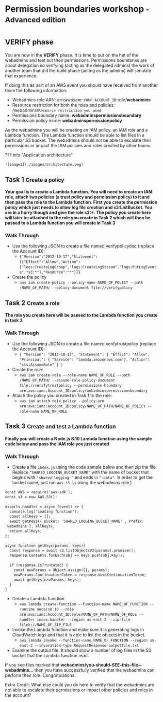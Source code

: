 # Permission boundaries workshop <small>- Advanced edition</small>
# <small>VERIFY phase</small>

You are now in the **VERIFY** phase. It is time to put on the hat of the webadmins and test out their permissions. Permissions boundaries are about delegation so verifying (acting as the delegated admins) the work of another team that did the build phase (acting as the admins) will simulate that experience.

If doing this as part of an AWS event you should have received from another team the following information:

* Webadmins role ARN:	arn:aws:iam::`YOUR_ACCOUNT_ID`:role/**webadmins**
* Resource restriction for both the roles and policies: /webadmins/`Resource restriction you used`
* Permissions boundary name: **webadminspermissionsboundary**
* Permission policy name: **webadminspermissionpolicy**

As the webadmins you will be creating an IAM policy, an IAM role and a Lambda function. The Lambda function should be able to list files in a particular S3 bucket. The webadmins should not be able to escalate their permissions or impact the IAM policies and roles created by other teams.

??? info "Application architecture"
	
	![image1](./images/architecture.png)

## Task 1 <small>Create a policy</small>
	
#### Your goal is to create a Lambda function. You will need to create an IAM role, attach two policies (a trust policy and permission policy) to it and then pass the role to the Lambda function. First you create the permission policy which just needs to allow log file creation and s3:ListBucket. You are in a hurry though and give the role s3:*. The policy you create here will later be attached to the role you create in Task 2 which will then be passed to a Lambda function you will create in Task 3

### Walk Through

* Use the following JSON to create a file named verifypolicydoc (replace the Account ID): 
	* `{"Version":"2012-10-17","Statement":[{"Effect":"Allow","Action":["logs:CreateLogGroup","logs:CreateLogStream","logs:PutLogEvents","s3:*"],"Resource":"*"}]}`
* Create the policy
	* `aws iam create-policy --policy-name NAME_OF_POLICY --path /NAME_OF_PATH/ --policy-document file://verifypolicy`

## Task 2 <small>Create a role</small>

#### The role you create here will be passed to the Lambda function you create in task 3

### Walk Through

* Use the following JSON to create a file named verifytrustpolicy (replace the Account ID): 
	* `{ "Version": "2012-10-17", "Statement": { "Effect": "Allow", "Principal": { "Service": "lambda.amazonaws.com"}, "Action": "sts:AssumeRole" } }`
* Create the role:
	* `aws iam create-role --role-name NAME_OF_ROLE --path /NAME_OF_PATH/ --assume-role-policy-document file://verifytrustpolicy --permissions-boundary arn:aws:iam::Account_ID:policy/webadminspermissionsboundary`
* Attach the policy you created in Task 1 to the role:
	* `aws iam attach-role-policy --policy-arn arn:aws:iam::Account_ID:policy/NAME_OF_PATH/NAME_OF_POLICY --role-name NAME_OF_ROLE`
		
## Task 3 <small>Create and test a Lambda function</small>

#### Finally you will create a **Node.js 8.10** Lambda function using the sample code below and pass the IAM role you just created

### Walk Through

* Create a file `index.js` using the code sample below and then zip the file. Replace `"SHARED_LOGGING_BUCKET_NAME"` with the name of bucket that begins with `"shared-logging-"` and ends in `"-data"`. In order to get the bucket name, just run `aws s3 ls` using the webadmins role.)

``` node
const AWS = require('aws-sdk');
const s3 = new AWS.S3();

exports.handler = async (event) => {
  console.log('Loading function');
  const allKeys = [];
  await getKeys({ Bucket: 'SHARED_LOGGING_BUCKET_NAME' , Prefix: 'webadmins'}, allKeys);
  return allKeys;
};

async function getKeys(params, keys){
  const response = await s3.listObjectsV2(params).promise();
  response.Contents.forEach(obj => keys.push(obj.Key));

  if (response.IsTruncated) {
    const newParams = Object.assign({}, params);
    newParams.ContinuationToken = response.NextContinuationToken;
    await getKeys(newParams, keys); 
  }
}
```
* Create a Lambda function
	* `aws lambda create-function --function-name NAME_OF_FUNCTION --runtime nodejs8.10 --role arn:aws:iam::Account_ID:role/NAME_OF_PATH/NAME_OF_ROLE --handler index.handler --region us-east-2 --zip-file fileb://NAME_OF_ZIP_FILE`
* Invoke the Lambda function and make sure it is generating logs in CloudWatch logs and that it is able to list the objects in the bucket.
	* `aws lambda invoke --function-name NAME_OF_FUNCTION --region us-east-2 --invocation-type RequestResponse outputfile.txt`
* Examine the output file. It should show a number of log files in the S3 bucket that the Lambda function read. 

If you see files marked that **webadmins/you-should-SEE-this-file--webadmins...** then you have successfully verified that the webadmins can perform their role. Congratulations!

Extra Credit: What else could you do here to verify that the webadmins are not able to escalate their permissions or impact other policies and roles in the account?
